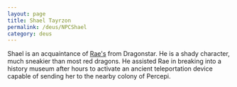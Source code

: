 ```yaml
---
layout: page
title: Shael Tayrzon
permalink: /deus/NPCShael
category: deus
---
```

Shael is an acquaintance of [Rae's](CharPublicEva) from Dragonstar. He is a shady character, much sneakier than most red dragons. He assisted Rae in breaking into a history museum after hours to activate an ancient teleportation device capable of sending her to the nearby colony of Percepi.
